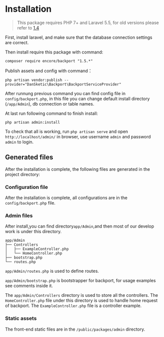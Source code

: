 # Installation

> This package requires PHP 7+ and Laravel 5.5, for old versions please refer to [1.4](http://backport.org/docs/v1.4/#/)

First, install laravel, and make sure that the database connection settings are correct.

Then install require this package with command:
```
composer require encore/backport "1.5.*"
```

Publish assets and config with command：
```
php artisan vendor:publish --provider="DanSketic\Backport\BackportServiceProvider"
```

After runnung previous command you can find config file in `config/backport.php`, in this file you can change default install directory (```/app/Admin```), db connection or table names.

At last run following command to finish install:
```
php artisan admin:install
```

To check that all is working, run `php artisan serve` and open `http://localhost/admin/` in browser, use username `admin` and password `admin` to login.

## Generated files

After the installation is complete, the following files are generated in the project directory:

### Configuration file

After the installation is complete, all configurations are in the `config/backport.php` file.

### Admin files

After install,you can find directory`app/Admin`,and then most of our develop work is under this directory.

```
app/Admin
├── Controllers
│   ├── ExampleController.php
│   └── HomeController.php
├── bootstrap.php
└── routes.php
```

`app/Admin/routes.php` is used to define routes.

`app/Admin/bootstrap.php` is bootstrapper for backport, for usage examples see comments inside it.

The `app/Admin/Controllers` directory is used to store all the controllers.
The `HomeController.php` file under this directory is used to handle home request of backport.
The `ExampleController.php` file is a controller example.

### Static assets

The front-end static files are in the `/public/packages/admin` directory.
